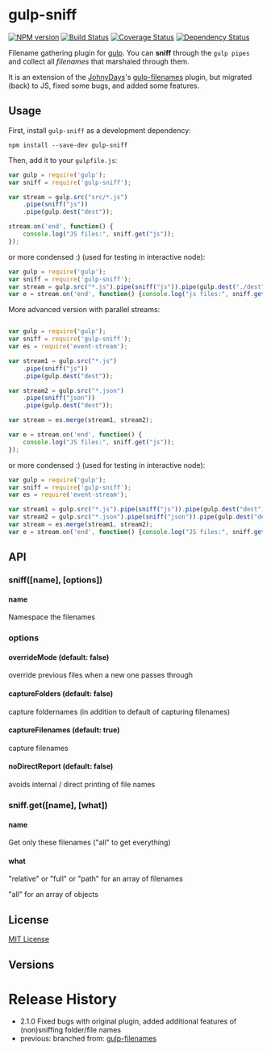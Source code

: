 
# gulp-sniff
[![NPM version][npm-image]][npm-url] [![Build Status][travis-image]][travis-url]  [![Coverage Status][coveralls-image]][coveralls-url] [![Dependency Status][depstat-image]][depstat-url]

Filename gathering plugin for [gulp](https://github.com/wearefractal/gulp). You can **sniff** through the ```gulp pipes``` and collect all _filenames_ that marshaled through them.

It is an extension of the [JohnyDays](https://github.com/johnydays)'s [gulp-filenames](https://www.npmjs.com/package/gulp-filenames) plugin, but migrated (back) to JS, fixed some bugs, and added some features.

## Usage

First, install `gulp-sniff` as a development dependency:

```shell
npm install --save-dev gulp-sniff
```

Then, add it to your `gulpfile.js`:

```javascript
var gulp = require('gulp');
var sniff = require('gulp-sniff');

var stream = gulp.src("src/*.js")
	.pipe(sniff("js"))
	.pipe(gulp.dest("dest"));

stream.on('end', function() {
	console.log("JS files:", sniff.get("js"));
});
```

or more condensed :) (used for testing in interactive node):

```javascript
var gulp = require('gulp');
var sniff = require('gulp-sniff');
var stream = gulp.src("*.js").pipe(sniff("js")).pipe(gulp.dest("./dest"));
var e = stream.on('end', function() {console.log("js files:", sniff.get("js"));});
```

More advanced version with parallel streams:

```javascript

var gulp = require('gulp');
var sniff = require('gulp-sniff');
var es = require('event-stream');

var stream1 = gulp.src("*.js")
	.pipe(sniff("js"))
	.pipe(gulp.dest("dest"));

var stream2 = gulp.src("*.json")
	.pipe(sniff("json"))
	.pipe(gulp.dest("dest"));

var stream = es.merge(stream1, stream2);

var e = stream.on('end', function() {
	console.log("JS files:", sniff.get("js"));
});
```

or more condensed :) (used for testing in interactive node):

```javascript
var gulp = require('gulp');
var sniff = require('gulp-sniff');
var es = require('event-stream');

var stream1 = gulp.src("*.js").pipe(sniff("js")).pipe(gulp.dest("dest"));
var stream2 = gulp.src("*.json").pipe(sniff("json")).pipe(gulp.dest("dest"));
var stream = es.merge(stream1, stream2);
var e = stream.on('end', function() {console.log("JS files:", sniff.get("js"));});

```

## API

### sniff([name], [options])

#### name

Namespace the filenames

### options

#### overrideMode (default: false)

override previous files when a new one passes through

#### captureFolders (default: false)

capture foldernames (in addition to default of capturing filenames)

#### captureFilenames (default: true)

capture filenames

#### noDirectReport (default: false)

avoids internal / direct printing of file names

### sniff.get([name], [what])

#### name
Get only these filenames ("all" to get everything)

#### what

"relative" or "full" or "path" for an array of filenames

"all" for an array of objects

## License

[MIT License](http://en.wikipedia.org/wiki/MIT_License)

## Versions

# Release History
* 2.1.0 Fixed bugs with original plugin, added additional features of (non)sniffing folder/file names
* previous: branched from: [gulp-filenames](https://www.npmjs.com/package/gulp-filenames)

[npm-url]: https://npmjs.org/package/gulp-sniff
[npm-image]: https://badge.fury.io/js/gulp-sniff.png

[travis-url]: http://travis-ci.org/mprinc/gulp-sniff
[travis-image]: https://secure.travis-ci.org/mprinc/gulp-sniff.png?branch=master

[coveralls-url]: https://coveralls.io/r/mprinc/gulp-sniff
[coveralls-image]: https://coveralls.io/repos/mprinc/gulp-sniff/badge.png

[depstat-url]: https://david-dm.org/mprinc/gulp-sniff
[depstat-image]: https://david-dm.org/mprinc/gulp-sniff.png
